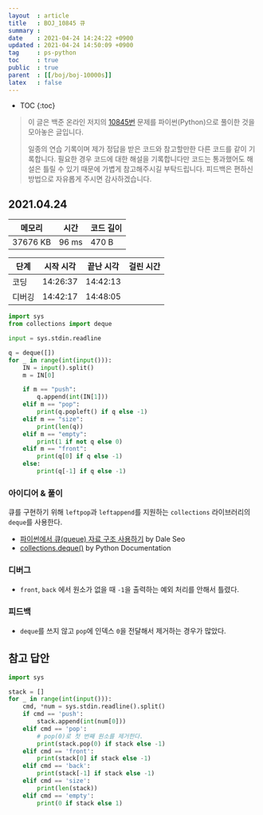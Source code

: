 ```yaml
---
layout  : article
title   : BOJ_10845 큐
summary : 
date    : 2021-04-24 14:24:22 +0900
updated : 2021-04-24 14:50:09 +0900
tag     : ps-python
toc     : true
public  : true
parent  : [[/boj/boj-10000s]]
latex   : false
---
```

* TOC
{:toc}

> 이 글은 백준 온라인 저지의 [10845번](https://www.acmicpc.net/problem/10845) 문제를 파이썬(Python)으로 풀이한 것을 모아놓은 글입니다.
>
> 일종의 연습 기록이며 제가 정답을 받은 코드와 참고할만한 다른 코드를 같이 기록합니다. 필요한 경우 코드에 대한 해설을 기록합니다만 코드는 통과했어도 해설은 틀릴 수 있기 때문에 가볍게 참고해주시길 부탁드립니다. 피드백은 편하신 방법으로 자유롭게 주시면 감사하겠습니다.

## 2021.04.24

| 메모리    | 시간  | 코드 길이 |
| --------- | ----- | --------- |
| 37676 KB  | 96 ms | 470 B     |

| 단계      | 시작 시각 | 끝난 시각 | 걸린 시간 |
| --------- | --------- | --------- | --------- |
| 코딩      | 14:26:37  | 14:42:13  |           |
| 디버깅    | 14:42:17  | 14:48:05  |           |

```python
import sys
from collections import deque

input = sys.stdin.readline

q = deque([])
for _ in range(int(input())):
    IN = input().split()
    m = IN[0]

    if m == "push":
        q.append(int(IN[1]))
    elif m == "pop":
        print(q.popleft() if q else -1)
    elif m == "size":
        print(len(q))
    elif m == "empty":
        print(1 if not q else 0)
    elif m == "front":
        print(q[0] if q else -1)
    else:
        print(q[-1] if q else -1)
```

### 아이디어 & 풀이

큐를 구현하기 위해 `leftpop`과 `leftappend`를 지원하는 `collections` 라이브러리의 `deque`를 사용한다.

* [파이썬에서 큐(queue) 자료 구조 사용하기](https://www.daleseo.com/python-queue/) by Dale Seo
* [collections.deque()](https://docs.python.org/3.9/library/collections.html#collections.deque) by Python Documentation

### 디버그

* `front`, `back` 에서 원소가 없을 때 `-1`을 출력하는 예외 처리를 안해서 틀렸다.

### 피드백

* `deque`를 쓰지 않고 `pop`에 인덱스 `0`을 전달해서 제거하는 경우가 많았다.

## 참고 답안

```python
import sys

stack = []
for _ in range(int(input())):
    cmd, *num = sys.stdin.readline().split()
    if cmd == 'push':
        stack.append(int(num[0]))
    elif cmd == 'pop':
        # pop(0)로 첫 번째 원소를 제거한다.
        print(stack.pop(0) if stack else -1)
    elif cmd == 'front':
        print(stack[0] if stack else -1)
    elif cmd == 'back':
        print(stack[-1] if stack else -1)
    elif cmd == 'size':
        print(len(stack))
    elif cmd == 'empty':
        print(0 if stack else 1)
```
